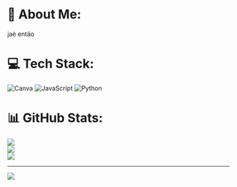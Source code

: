 # 💫 About Me:
jaé então


# 💻 Tech Stack:
![Canva](https://img.shields.io/badge/Canva-%2300C4CC.svg?style=for-the-badge&logo=Canva&logoColor=white) ![JavaScript](https://img.shields.io/badge/javascript-%23323330.svg?style=for-the-badge&logo=javascript&logoColor=%23F7DF1E) ![Python](https://img.shields.io/badge/python-3670A0?style=for-the-badge&logo=python&logoColor=ffdd54)
# 📊 GitHub Stats:
![](https://github-readme-stats.vercel.app/api?username=Gawk1869&theme=dark&hide_border=false&include_all_commits=false&count_private=false)<br/>
![](https://github-readme-streak-stats.herokuapp.com/?user=Gawk1869&theme=dark&hide_border=false)<br/>
![](https://github-readme-stats.vercel.app/api/top-langs/?username=Gawk1869&theme=dark&hide_border=false&include_all_commits=false&count_private=false&layout=compact)

---
[![](https://visitcount.itsvg.in/api?id=Gawk1869&icon=0&color=0)](https://visitcount.itsvg.in)

<!-- Proudly created with GPRM ( https://gprm.itsvg.in ) -->
